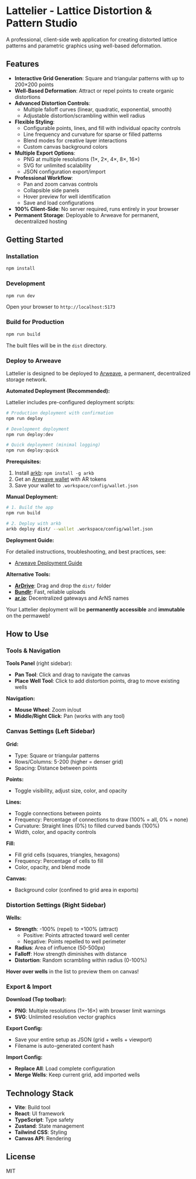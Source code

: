 # Lattelier - Lattice Distortion & Pattern Studio

A professional, client-side web application for creating distorted lattice patterns and parametric graphics using well-based deformation.

## Features

- **Interactive Grid Generation**: Square and triangular patterns with up to 200×200 points
- **Well-Based Deformation**: Attract or repel points to create organic distortions
- **Advanced Distortion Controls**:
  - Multiple falloff curves (linear, quadratic, exponential, smooth)
  - Adjustable distortion/scrambling within well radius
- **Flexible Styling**:
  - Configurable points, lines, and fill with individual opacity controls
  - Line frequency and curvature for sparse or filled patterns
  - Blend modes for creative layer interactions
  - Custom canvas background colors
- **Multiple Export Options**:
  - PNG at multiple resolutions (1×, 2×, 4×, 8×, 16×)
  - SVG for unlimited scalability
  - JSON configuration export/import
- **Professional Workflow**:
  - Pan and zoom canvas controls
  - Collapsible side panels
  - Hover preview for well identification
  - Save and load configurations
- **100% Client-Side**: No server required, runs entirely in your browser
- **Permanent Storage**: Deployable to Arweave for permanent, decentralized hosting

## Getting Started

### Installation

```bash
npm install
```

### Development

```bash
npm run dev
```

Open your browser to `http://localhost:5173`

### Build for Production

```bash
npm run build
```

The built files will be in the `dist` directory.

### Deploy to Arweave

Lattelier is designed to be deployed to [Arweave](https://arweave.org), a permanent, decentralized storage network.

**Automated Deployment (Recommended):**

Lattelier includes pre-configured deployment scripts:

```bash
# Production deployment with confirmation
npm run deploy

# Development deployment
npm run deploy:dev

# Quick deployment (minimal logging)
npm run deploy:quick
```

**Prerequisites:**
1. Install [arkb](https://github.com/textury/arkb): `npm install -g arkb`
2. Get an [Arweave wallet](https://arweave.app) with AR tokens
3. Save your wallet to `.workspace/config/wallet.json`

**Manual Deployment:**

```bash
# 1. Build the app
npm run build

# 2. Deploy with arkb
arkb deploy dist/ --wallet .workspace/config/wallet.json
```

**Deployment Guide:**

For detailed instructions, troubleshooting, and best practices, see:
- [Arweave Deployment Guide](.workspace/docs/temp/arweave-deployment-guide.md)

**Alternative Tools:**
- **[ArDrive](https://ardrive.io)**: Drag and drop the `dist/` folder
- **[Bundlr](https://bundlr.network)**: Fast, reliable uploads
- **[ar.io](https://ar.io)**: Decentralized gateways and ArNS names

Your Lattelier deployment will be **permanently accessible** and **immutable** on the permaweb!

## How to Use

### Tools & Navigation

**Tools Panel** (right sidebar):
- **Pan Tool**: Click and drag to navigate the canvas
- **Place Well Tool**: Click to add distortion points, drag to move existing wells

**Navigation:**
- **Mouse Wheel**: Zoom in/out
- **Middle/Right Click**: Pan (works with any tool)

### Canvas Settings (Left Sidebar)

**Grid:**
- Type: Square or triangular patterns
- Rows/Columns: 5-200 (higher = denser grid)
- Spacing: Distance between points

**Points:**
- Toggle visibility, adjust size, color, and opacity

**Lines:**
- Toggle connections between points
- Frequency: Percentage of connections to draw (100% = all, 0% = none)
- Curvature: Straight lines (0%) to filled curved bands (100%)
- Width, color, and opacity controls

**Fill:**
- Fill grid cells (squares, triangles, hexagons)
- Frequency: Percentage of cells to fill
- Color, opacity, and blend mode

**Canvas:**
- Background color (confined to grid area in exports)

### Distortion Settings (Right Sidebar)

**Wells:**
- **Strength**: -100% (repel) to +100% (attract)
  - Positive: Points attracted toward well center
  - Negative: Points repelled to well perimeter
- **Radius**: Area of influence (50-500px)
- **Falloff**: How strength diminishes with distance
- **Distortion**: Random scrambling within radius (0-100%)

**Hover over wells** in the list to preview them on canvas!

### Export & Import

**Download (Top toolbar):**
- **PNG**: Multiple resolutions (1×-16×) with browser limit warnings
- **SVG**: Unlimited resolution vector graphics

**Export Config:**
- Save your entire setup as JSON (grid + wells + viewport)
- Filename is auto-generated content hash

**Import Config:**
- **Replace All**: Load complete configuration
- **Merge Wells**: Keep current grid, add imported wells

## Technology Stack

- **Vite**: Build tool
- **React**: UI framework
- **TypeScript**: Type safety
- **Zustand**: State management
- **Tailwind CSS**: Styling
- **Canvas API**: Rendering

## License

MIT

